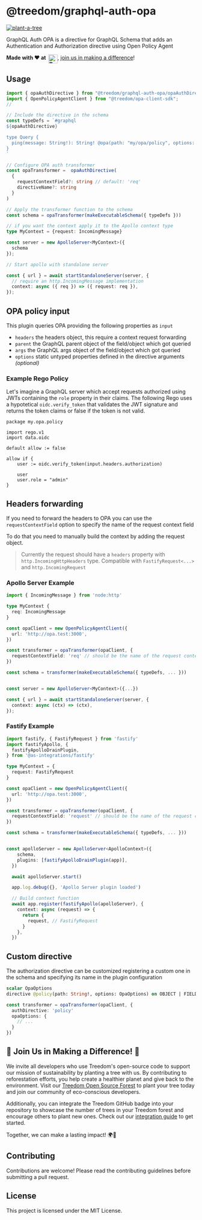 # @treedom/graphql-auth-opa

<a href="https://www.treedom.net/it/organization/treedom/event/treedom-open-source?utm_source=github"><img src="https://badges.treedom.net/badge/f/treedom-open-source?utm_source=github" alt="plant-a-tree" border="0" /></a>

GraphQL Auth OPA is a directive for GraphQL Schema that adds an Authentication and Authorization directive using Open Policy Agent

__Made with ❤️ at&nbsp;&nbsp;[<img src="https://assets.treedom.net/image/upload/manual_uploads/treedom-logo-contrib_gjrzt6.png" height="24" alt="Treedom" border="0" align="top" />](#-join-us-in-making-a-difference-)__, [join us in making a difference](#-join-us-in-making-a-difference-)!

## Usage

```typescript
import { opaAuthDirective } from "@treedom/graphql-auth-opa/opaAuthDirective";
import { OpenPolicyAgentClient } from "@treedom/opa-client-sdk";
// 

// Include the directive in the schema
const typeDefs = `#graphql
${opaAuthDirective}

type Query {
  ping(message: String!): String! @opa(path: "my/opa/policy", options: { ... })
}
`

// Configure OPA auth transformer
const opaTransformer =  opaAuthDirective(
  {
    requestContextField?: string // default: 'req' 
    directiveName?: string
  }
)

// Apply the transformer function to the schema
const schema = opaTransformer(makeExecutableSchema({ typeDefs }))

// if you want the context apply it to the Apollo context type
type MyContext = {request: IncomingMessage}

const server = new ApolloServer<MyContext>({
  schema
});

// Start apollo with standalone server

const { url } = await startStandaloneServer(server, {
  // require an http.IncomingMessage implementation 
  context: async ({ req }) => ({ request: req }),
});
```

## OPA policy input

This plugin queries OPA providing the following properties as `input`

- `headers` the headers object, this require a context request forwarding
- `parent` the GraphQL parent object of the field/object which got queried
- `args` the GraphQL args object of the field/object which got queried
- `options` static untyped properties defined in the directive arguments _(optional)_

### Example Rego Policy

Let's imagine a GraphQL server which accept requests authorized using JWTs containing the `role` property in their claims.
The following Rego uses a hypotetical `oidc.verify_token` that validates the JWT signature and returns the token claims
or false if the token is not valid.

```rego
package my.opa.policy

import rego.v1
import data.oidc

default allow := false

allow if {
    user := oidc.verify_token(input.headers.authorization)

    user
    user.role = "admin"
}
```

## Headers forwarding

If you need to forward the headers to OPA you can use the `requestContextField` option to specify the name of the request context field

To do that you need to manually build the context by adding the request object. 

> Currently the request should have a `headers` property with `http.IncomingHttpHeaders` type. 
> Compatible with `FastifyRequest<...>` and `http.IncomingRequest`

### Apollo Server Example
```typescript
import { IncomingMessage } from 'node:http'

type MyContext { 
  req: IncomingMessage
}

const opaClient = new OpenPolicyAgentClient({
  url: 'http://opa.test:3000',
})

const transformer = opaTransformer(opaClient, {
  requestContextField: 'req' // should be the name of the request context field
})

const schema = transformer(makeExecutableSchema({ typeDefs, ... }))


const server = new ApolloServer<MyContext>({...})

const { url } = await startStandaloneServer(server, {
  context: async (ctx) => (ctx),
});

```

### Fastify Example

```typescript
import fastify, { FastifyRequest } from 'fastify'
import fastifyApollo, {
  fastifyApolloDrainPlugin,
} from '@as-integrations/fastify'

type MyContext = {
  request: FastifyRequest
}

const opaClient = new OpenPolicyAgentClient({
  url: 'http://opa.test:3000',
})

const transformer = opaTransformer(opaClient, {
  requestContextField: 'request' // should be the name of the request context field
})

const schema = transformer(makeExecutableSchema({ typeDefs, ... }))


const apolloServer = new ApolloServer<ApolloContext>({
    schema,
    plugins: [fastifyApolloDrainPlugin(app)],
  })

  await apolloServer.start()

  app.log.debug({}, 'Apollo Server plugin loaded')

  // Build context function
  await app.register(fastifyApollo(apolloServer), {
    context: async (request) => {
      return {
        request, // FastifyRequest
      }
    },
  })

```


## Custom directive

The authorization directive can be customized registering a custom one in the schema and specifying its name in the plugin configuration

```graphql
scalar OpaOptions
directive @policy(path: String!, options: OpaOptions) on OBJECT | FIELD_DEFINITION
```

```typescript
const transformer = opaTransformer(opaClient, {
  authDirective: 'policy'
  opaOptions: {
    // ...
  }
})

```

## 🌳 Join Us in Making a Difference! 🌳

We invite all developers who use Treedom's open-source code to support our mission of sustainability by planting a tree with us. By contributing to reforestation efforts, you help create a healthier planet and give back to the environment. Visit our [Treedom Open Source Forest](https://www.treedom.net/en/organization/treedom/event/treedom-open-source) to plant your tree today and join our community of eco-conscious developers.

Additionally, you can integrate the Treedom GitHub badge into your repository to showcase the number of trees in your Treedom forest and encourage others to plant new ones. Check out our [integration guide](https://github.com/treedomtrees/.github/blob/main/TREEDOM_BADGE.md) to get started.

Together, we can make a lasting impact! 🌍💚

## Contributing

Contributions are welcome! Please read the contributing guidelines before submitting a pull request.

## License

This project is licensed under the MIT License.